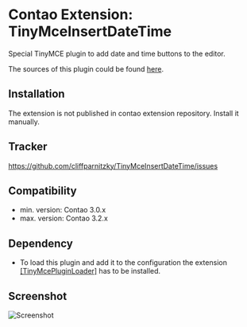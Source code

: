 Contao Extension: TinyMceInsertDateTime
=======================================

Special TinyMCE plugin to add date and time buttons to the editor.

The sources of this plugin could be found [here](http://www.tinymce.com/wiki.php/Plugin:insertdatetime).


Installation
------------

The extension is not published in contao extension repository.
Install it manually.


Tracker
-------

https://github.com/cliffparnitzky/TinyMceInsertDateTime/issues


Compatibility
-------------

- min. version: Contao 3.0.x
- max. version: Contao 3.2.x


Dependency
----------

- To load this plugin and add it to the configuration the extension [[TinyMcePluginLoader]](https://github.com/cliffparnitzky/TinyMcePluginLoader) has to be installed.


Screenshot
----------

![Screenshot](https://raw.github.com/cliffparnitzky/TinyMceInsertDateTime/master/screenshot.jpg)